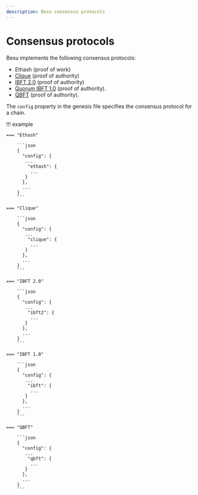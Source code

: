 ```yaml
---
description: Besu consensus protocols
---
```


# Consensus protocols

Besu implements the following consensus protocols:

* Ethash (proof of work)
* [Clique](../../HowTo/Configure/Consensus-Protocols/Clique.md) (proof of authority)
* [IBFT 2.0](../../HowTo/Configure/Consensus-Protocols/IBFT.md) (proof of authority)
* [Quorum IBFT 1.0](../../HowTo/Configure/Consensus-Protocols/QuorumIBFT.md) (proof of authority).
* [QBFT](../../HowTo/Configure/Consensus-Protocols/QBFT.md) (proof of authority).

The `config` property in the genesis file specifies the consensus protocol for a chain.

!!! example

    === "Ethash"

        ```json
        {
          "config": {
           ...
            "ethash": {
             ...
           }
          },
          ...
        }
        ```

    === "Clique"

        ```json
        {
          "config": {
           ...
            "clique": {
             ...
           }
          },
          ...
        }
        ```

    === "IBFT 2.0"

        ```json
        {
          "config": {
           ...
            "ibft2": {
             ...
           }
          },
          ...
        }
        ```

    === "IBFT 1.0"

        ```json
        {
          "config": {
           ...
            "ibft": {
             ...
           }
          },
          ...
        }
        ```

    === "QBFT"

        ```json
        {
          "config": {
           ...
            "qbft": {
             ...
           }
          },
          ...
        }
        ```
